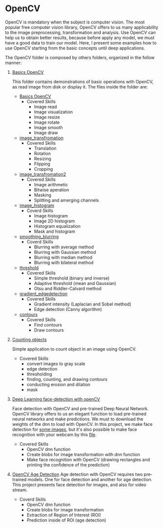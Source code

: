 # OpenCV

OpenCV is mandatory when the subject is computer vision. The most popular free computer vision library, OpenCV offers to us many applicability to the image preprocessing, transformation and analysis. Use OpenCV can help us to obtain better results, because before apply any model, we must have a good data to train our model. Here, I present some examples how to use OpenCV starting from the basic concepts until deep applications.

The OpenCV folder is composed by others folders, organized in the follow manner:

1. [Basics OpenCV](https://github.com/IgorMeloS/Computer-Vision-Training/tree/main/OpenCV/1%20-%20Basics%20OpenC)

    This folder contains demonstrations of basic operations with OpenCV, as read image from disk or display it.  The files inside the folder are:

    * [Basics OpenCV](https://github.com/IgorMeloS/Computer-Vision-Training/blob/main/OpenCV/1%20-%20Basics%20OpenCV/Basics_OpenCV.ipynb)
      * Covered Skills
        * Image read
        * Image visualization
        * Image resize
        * Image rotate
        * Image smooth
        * Image draw
    * [image_transfromation](https://github.com/IgorMeloS/Computer-Vision-Training/blob/main/OpenCV/1%20-%20Basics%20OpenCV/image_transformation.ipynb)
      * Covered Skills
        * Translation
        * Rotation
        * Resizing
        * Flipping
        * Cropping
    * [image_transfromation2](https://github.com/IgorMeloS/Computer-Vision-Training/blob/main/OpenCV/1%20-%20Basics%20OpenCV/image_transformation2.ipynb)
      * Covered Skills
        * Image arithmetic
        * Bitwise aperation
        * Masking
        * Splitting and amerging channels
    * [image_histogram](https://github.com/IgorMeloS/Computer-Vision-Training/blob/main/OpenCV/1%20-%20Basics%20OpenCV/image_histogram.ipynb)
      * Coverd Skills
        * Image histogram
        * Image 2D histogram
        * Histogram equalization
        * Mask and histogram
    * [smoothing_blurring](https://github.com/IgorMeloS/Computer-Vision-Training/blob/main/OpenCV/1%20-%20Basics%20OpenCV/smoothing_blurring.ipynb)
      * Coverd Skills
        * Blurring with average method
        * Blurring with Gaussian method
        * Blurring with median method
        * Blurring with bilateral method
    * [threshold](https://github.com/IgorMeloS/Computer-Vision-Training/blob/main/OpenCV/1%20-%20Basics%20OpenCV/threshold.ipynb)
      * Covered Skills
        * Simple threshold (binary and inverse)
        * Adaptive threshold (mean and Gaussian)
        * Otsu and Riddler-Calvard method
    * [gradient_edgedetection](https://github.com/IgorMeloS/Computer-Vision-Training/blob/main/OpenCV/1%20-%20Basics%20OpenCV/gradient_edgedetection.ipynb)
      * Covered Skills
        * Gradient intensity (Laplacian and Sobel method)
        * Edge detection (Canny algorithm)
    * [contours](https://github.com/IgorMeloS/Computer-Vision-Training/blob/main/OpenCV/1%20-%20Basics%20OpenCV/contours.ipynb)
      * Covered Skills
        * Find contours
        * Draw contours

2. [Counting objects](https://github.com/IgorMeloS/Computer-Vision-Training/blob/main/OpenCV/2%20-%20Counting%20objects/counting_objects.ipynb)

    Simple application to count object in an image using OpenCV.
    - Covered Skills
      - convert images to gray scale
      - edge detection
      - thresholding
      - finding, counting, and drawing contours
      - conducting erosion and dilation
      - mask
3. [Deep Learning face-detection with openCV](https://github.com/IgorMeloS/Computer-Vision-Training/tree/main/OpenCV)

    Face detection with OpenCV and pre-trained Deep Neural Network. OpenCV library offers to us an elegant function to load pre-trained neural networks and make predictions. We must to download the weights of the dnn to load with OpenCV. In this project, we make face detection for [some images](https://github.com/IgorMeloS/Computer-Vision-Training/blob/main/OpenCV/3%20-%20Deep%20Learning%20face-detection%20with%20openCV/face_detector.ipynb), but it's also possible to make face recognition with your webcam by this [file](https://github.com/IgorMeloS/Computer-Vision-Training/blob/main/OpenCV/3%20-%20Deep%20Learning%20face-detection%20with%20openCV/face_detector_video.py).
    - Covered Skills
      - OpenCV dnn function
      - Create blobs for image transformation with dnn function
      - Make face recognition with OpenCV (drawing rectangles and printing the confidence of the prediction)
4. [OpenCV Age Detection](https://github.com/IgorMeloS/Computer-Vision-Training/tree/main/OpenCV/4%20-%20OpenCV%20Age%20Detection)
    Age detection with OpenCV requires two pre-trained models. One for face detection and another for age detection. This project presents face detection for images, and also for video stream.
    - Coverd Skills
      - OpenCV dnn function
      - Create blobs for image transformation
      - Extraction of Region of Interest (ROI)
      - Prediction inside of ROI (age detection)
